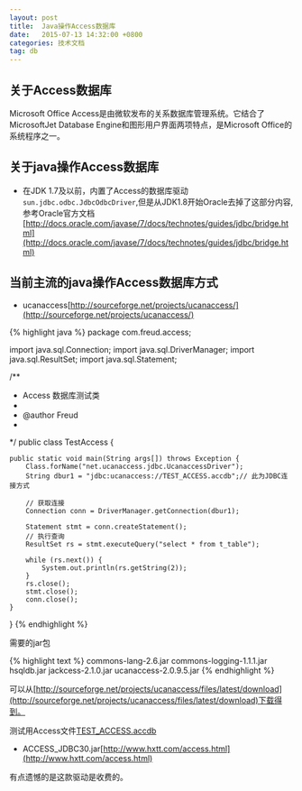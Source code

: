 ```yaml
---
layout: post
title:  Java操作Access数据库
date:   2015-07-13 14:32:00 +0800
categories: 技术文档
tag: db
---
```


关于Access数据库
-------------------------------------

Microsoft Office Access是由微软发布的关系数据库管理系统。它结合了MicrosoftJet Database Engine和图形用户界面两项特点，是Microsoft Office的系统程序之一。

关于java操作Access数据库
-------------------------------------

- 在JDK 1.7及以前，内置了Access的数据库驱动`sun.jdbc.odbc.JdbcOdbcDriver`,但是从JDK1.8开始Oracle去掉了这部分内容,参考Oracle官方文档[http://docs.oracle.com/javase/7/docs/technotes/guides/jdbc/bridge.html](http://docs.oracle.com/javase/7/docs/technotes/guides/jdbc/bridge.html)

当前主流的java操作Access数据库方式
-------------------------------------

- ucanaccess[http://sourceforge.net/projects/ucanaccess/](http://sourceforge.net/projects/ucanaccess/)

{% highlight java %}
package com.freud.access;

import java.sql.Connection;
import java.sql.DriverManager;
import java.sql.ResultSet;
import java.sql.Statement;

/**
 * Access 数据库测试类
 * 
 * @author Freud
 *
 */
public class TestAccess {

	public static void main(String args[]) throws Exception {
		Class.forName("net.ucanaccess.jdbc.UcanaccessDriver");
		String dbur1 = "jdbc:ucanaccess://TEST_ACCESS.accdb";// 此为JDBC连接方式

		// 获取连接
		Connection conn = DriverManager.getConnection(dbur1);

		Statement stmt = conn.createStatement();
		// 执行查询
		ResultSet rs = stmt.executeQuery("select * from t_table");

		while (rs.next()) {
			System.out.println(rs.getString(2));
		}
		rs.close();
		stmt.close();
		conn.close();
	}

}
{% endhighlight %}

需要的jar包

{% highlight text %}
commons-lang-2.6.jar
commons-logging-1.1.1.jar
hsqldb.jar
jackcess-2.1.0.jar
ucanaccess-2.0.9.5.jar
{% endhighlight %}

可以从[http://sourceforge.net/projects/ucanaccess/files/latest/download](http://sourceforge.net/projects/ucanaccess/files/latest/download)下载得到。

测试用Access文件[TEST_ACCESS.accdb](/resources/access/TEST_ACCESS.accdb)

- ACCESS_JDBC30.jar[http://www.hxtt.com/access.html](http://www.hxtt.com/access.html)

有点遗憾的是这款驱动是收费的。